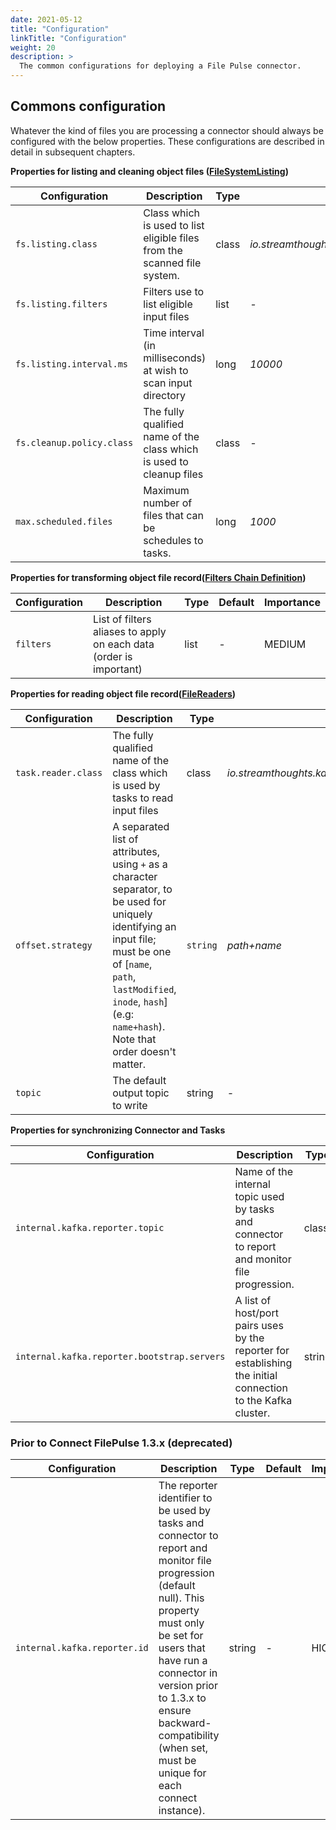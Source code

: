 ```yaml
---
date: 2021-05-12
title: "Configuration"
linkTitle: "Configuration"
weight: 20
description: >
  The common configurations for deploying a File Pulse connector.
---
```


## Commons configuration

Whatever the kind of files you are processing a connector should always be configured with the below properties.
These configurations are described in detail in subsequent chapters.

**Properties for listing and cleaning object files ([FileSystemListing](/kafka-connect-file-pulse/docs/developer-guide/file-listing/))**

| Configuration |   Description |   Type    |   Default |   Importance  |
| --------------| --------------|-----------| --------- | ------------- |
| `fs.listing.class` | Class which is used to list eligible files from the scanned file system. | class | *io.streamthoughts.kafka.connect.filepulse.scanner.local.LocalFSDirectoryWalker* | MEDIUM |
| `fs.listing.filters` | Filters use to list eligible input files| list | *-* | MEDIUM |
| `fs.listing.interval.ms` | Time interval (in milliseconds) at wish to scan input directory | long | *10000* | HIGH |
| `fs.cleanup.policy.class` | The fully qualified name of the class which is used to cleanup files | class | *-* | HIGH |
| `max.scheduled.files` | Maximum number of files that can be schedules to tasks. | long | *1000* | HIGH |

**Properties for transforming object file record([Filters Chain Definition](/kafka-connect-file-pulse/docs/developer-guide/filters-chain-definition/))**

| Configuration |   Description |   Type    |   Default |   Importance  |
| --------------| --------------|-----------| --------- | ------------- |
| `filters` | List of filters aliases to apply on each data (order is important) | list | *-* | MEDIUM |

**Properties for reading object file record([FileReaders](/kafka-connect-file-pulse/docs/developer-guide/file-readers/))**

| Configuration |   Description |   Type    |   Default |   Importance  |
| --------------| --------------|-----------| --------- | ------------- |
| `task.reader.class` | The fully qualified name of the class which is used by tasks to read input files | class | *io.streamthoughts.kafka.connect.filepulse.reader.RowFileReader* | HIGH |
| `offset.strategy` | A separated list of attributes, using `+`  as a character separator, to be used for uniquely identifying an input file; must be one of [`name`, `path`, `lastModified`, `inode`, `hash`] (e.g: `name+hash`). Note that order doesn't matter.| `string` | *path+name* | HIGH |
| `topic` | The default output topic to write | string | *-* | high |

**Properties for synchronizing Connector and Tasks**

| Configuration |   Description |   Type    |   Default |   Importance  |
| --------------| --------------|-----------| --------- | ------------- |
| `internal.kafka.reporter.topic` | Name of the internal topic used by tasks and connector to report and monitor file progression. | class | *connect-file-pulse-status* | HIGH |
| `internal.kafka.reporter.bootstrap.servers` |A list of host/port pairs uses by the reporter for establishing the initial connection to the Kafka cluster. | string | *-* | HIGH |

### Prior to Connect FilePulse 1.3.x (deprecated)

| Configuration |   Description |   Type    |   Default |   Importance  |
| --------------| --------------|-----------| --------- | ------------- |
|`internal.kafka.reporter.id` | The reporter identifier to be used by tasks and connector to report and monitor file progression (default null). This property must only be set for users that have run a connector in version prior to 1.3.x to ensure backward-compatibility (when set, must be unique for each connect instance). | string | *-* | HIGH |